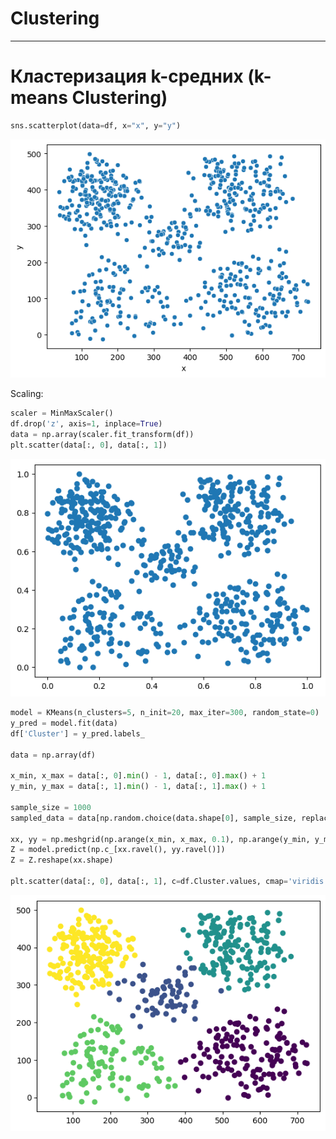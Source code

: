 # Clustering
___
# Кластеризация k-средних (k-means Clustering)
```Python
sns.scatterplot(data=df, x="x", y="y")
```
![Alt text](Figures/output1.png)

Scaling:
```Python
scaler = MinMaxScaler()
df.drop('z', axis=1, inplace=True)
data = np.array(scaler.fit_transform(df))
plt.scatter(data[:, 0], data[:, 1])
```
![Alt text](Figures/output2.png)

```Python
model = KMeans(n_clusters=5, n_init=20, max_iter=300, random_state=0)
y_pred = model.fit(data)
df['Cluster'] = y_pred.labels_

data = np.array(df)

x_min, x_max = data[:, 0].min() - 1, data[:, 0].max() + 1
y_min, y_max = data[:, 1].min() - 1, data[:, 1].max() + 1

sample_size = 1000 
sampled_data = data[np.random.choice(data.shape[0], sample_size, replace=False)]

xx, yy = np.meshgrid(np.arange(x_min, x_max, 0.1), np.arange(y_min, y_max, 0.1))
Z = model.predict(np.c_[xx.ravel(), yy.ravel()])
Z = Z.reshape(xx.shape)

plt.scatter(data[:, 0], data[:, 1], c=df.Cluster.values, cmap='viridis', label='Data Points')
```
![Alt text](Figures/output3.png)